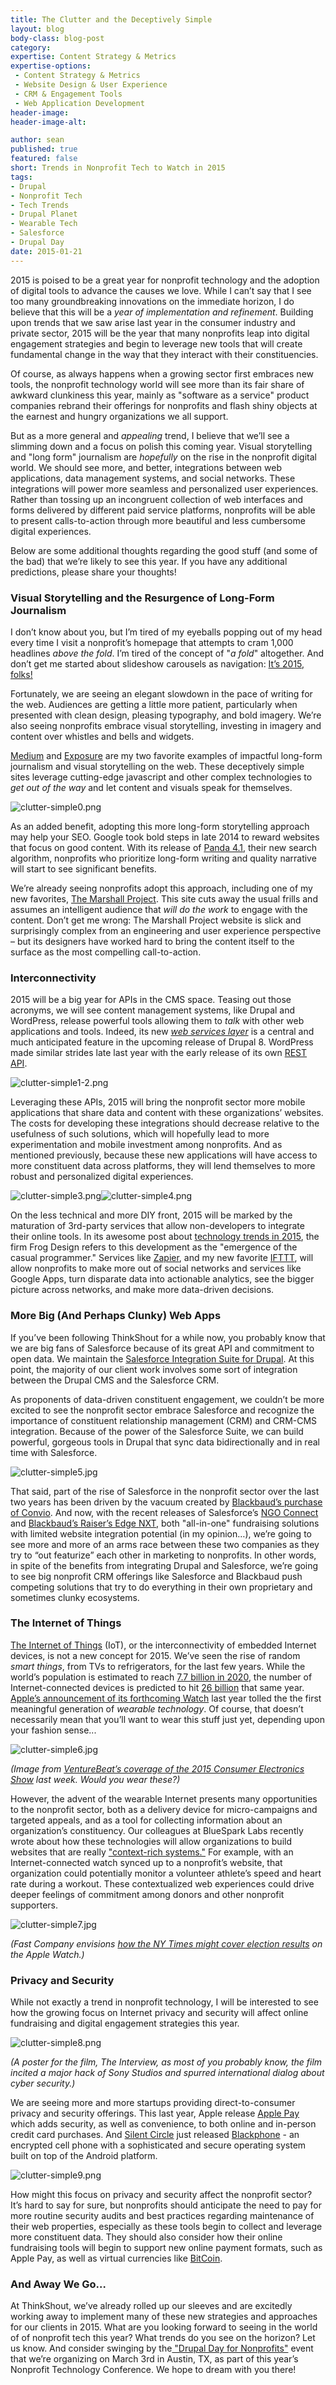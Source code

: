 ```yaml
---
title: The Clutter and the Deceptively Simple
layout: blog
body-class: blog-post
category:
expertise: Content Strategy & Metrics
expertise-options:
 - Content Strategy & Metrics
 - Website Design & User Experience
 - CRM & Engagement Tools
 - Web Application Development
header-image:
header-image-alt:

author: sean
published: true
featured: false
short: Trends in Nonprofit Tech to Watch in 2015
tags:
- Drupal
- Nonprofit Tech
- Tech Trends
- Drupal Planet
- Wearable Tech
- Salesforce
- Drupal Day
date: 2015-01-21
---
```


2015 is poised to be a great year for nonprofit technology and the adoption of digital tools to advance the causes we love. While I can’t say that I see too many groundbreaking innovations on the immediate horizon, I do believe that this will be a *year of implementation and refinement*. Building upon trends that we saw arise last year in the consumer industry and private sector, 2015 will be the year that many nonprofits leap into digital engagement strategies and begin to leverage new tools that will create fundamental change in the way that they interact with their constituencies.

Of course, as always happens when a growing sector first embraces new tools, the nonprofit technology world will see more than its fair share of awkward clunkiness this year, mainly as "software as a service" product companies rebrand their offerings for nonprofits and flash shiny objects at the earnest and hungry organizations we all support.

But as a more general and *appealing* trend, I believe that we’ll see a slimming down and a focus on polish this coming year. Visual storytelling and "long form" journalism are *hopefully* on the rise in the nonprofit digital world. We should see more, and better, integrations between web applications, data management systems, and social networks. These integrations will power more seamless and personalized user experiences. Rather than tossing up an incongruent collection of web interfaces and forms delivered by different paid service platforms, nonprofits will be able to present calls-to-action through more beautiful and less cumbersome digital experiences.

Below are some additional thoughts regarding the good stuff (and some of the bad) that we’re likely to see this year. If you have any additional predictions, please share your thoughts!

### Visual Storytelling and the Resurgence of Long-Form Journalism


I don’t know about you, but I’m tired of my eyeballs popping out of my head every time I visit a nonprofit’s homepage that attempts to cram 1,000 headlines *above the fold*. I’m tired of the concept of "*a fold*" altogether. And don’t get me started about slideshow carousels as navigation: [It’s 2015, folks](http://shouldiuseacarousel.com/)[!](http://shouldiuseacarousel.com/)

Fortunately, we are seeing an elegant slowdown in the pace of writing for the web. Audiences are getting a little more patient, particularly when presented with clean design, pleasing typography, and bold imagery. We’re also seeing nonprofits embrace visual storytelling, investing in imagery and content over whistles and bells and widgets.

[Medium](https://medium.com) and [Exposure](https://exposure.co/) are my two favorite examples of impactful long-form journalism and visual storytelling on the web. These deceptively simple sites leverage cutting-edge javascript and other complex technologies to *get out of the way* and let content and visuals speak for themselves.

![clutter-simple0.png](http://thinkshout.com/assets/images/blog/clutter-simple0.png)

As an added benefit, adopting this more long-form storytelling approach may help your SEO. Google took bold steps in late 2014 to reward websites that focus on good content. With its release of [Panda 4.1](http://www.huffingtonpost.com/jayson-demers/your-guide-to-googles-pan_b_5959634.html), their new search algorithm, nonprofits who prioritize long-form writing and quality narrative will start to see significant benefits.

We’re already seeing nonprofits adopt this approach, including one of my new favorites, [The Marshall Project](https://www.themarshallproject.org/2014/10/06/no-country-for-young-men). This site cuts away the usual frills and assumes an intelligent audience that *will do the work* to engage with the content. Don’t get me wrong: The Marshall Project website is slick and surprisingly complex from an engineering and user experience perspective – but its designers have worked hard to bring the content itself to the surface as the most compelling call-to-action.

### Interconnectivity


2015 will be a big year for APIs in the CMS space. Teasing out those acronyms, we will see content management systems, like Drupal and WordPress, release powerful tools allowing them to *talk* with other web applications and tools. Indeed, its new *[web services layer](https://www.drupal.org/drupal-8.0)* is a central and much anticipated feature in the upcoming release of Drupal 8. WordPress made similar strides late last year with the early release of its own [REST API](http://wp-api.org/).

![clutter-simple1-2.png](http://thinkshout.com/assets/images/blog/clutter-simple1-2.png)

Leveraging these APIs, 2015 will bring the nonprofit sector more mobile applications that share data and content with these organizations’ websites. The costs for developing these integrations should decrease relative to the usefulness of such solutions, which will hopefully lead to more experimentation and mobile investment among nonprofits. And as mentioned previously, because these new applications will have access to more constituent data across platforms, they will lend themselves to more robust and personalized digital experiences.

![clutter-simple3.png](http://thinkshout.com/assets/images/blog/clutter-simple3.png)![clutter-simple4.png](http://thinkshout.com/assets/images/blog/clutter-simple4.png)

On the less technical and more DIY front, 2015 will be marked by the maturation of 3rd-party services that allow non-developers to integrate their online tools. In its awesome post about [technology trends in 2015](http://www.frogdesign.com/techtrends2015/), the firm Frog Design refers to this development as the "emergence of the casual programmer." Services like [Zapier](https://zapier.com/how-it-works/), and my new favorite [IFTTT](https://ifttt.com/wtf), will allow nonprofits to make more out of social networks and services like Google Apps, turn disparate data into actionable analytics, see the bigger picture across networks, and make more data-driven decisions.

### More Big (And Perhaps Clunky) Web Apps


If you’ve been following ThinkShout for a while now, you probably know that we are big fans of Salesforce because of its great API and commitment to open data. We maintain the [Salesforce Integration Suite for Drupal](http://drupal.org/project/salesforce). At this point, the majority of our client work involves some sort of integration between the Drupal CMS and the Salesforce CRM.

As proponents of data-driven constituent engagement, we couldn’t be more excited to see the nonprofit sector embrace Salesforce and recognize the importance of constituent relationship management (CRM) and CRM-CMS integration. Because of the power of the Salesforce Suite, we can build powerful, gorgeous tools in Drupal that sync data bidirectionally and in real time with Salesforce.

![clutter-simple5.jpg](http://thinkshout.com/assets/images/blog/clutter-simple5.jpg)

That said, part of the rise of Salesforce in the nonprofit sector over the last two years has been driven by the vacuum created by [Blackbaud’s purchase of Convio](http://www.thenonprofittimes.com/news-articles/blackbaud-to-acquire-convio-for-275-million/). And now, with the recent releases of Salesforce’s [NGO Connect](http://www.salesforcefoundation.org/nonprofit-product-overview/) and [Blackbaud’s Raiser’s Edge NXT](http://www.blackbaudnews.com/press-release/blackbaud-unveils-raisers-edge-nxt-and-financial-edge-nxt.htm), both "all-in-one" fundraising solutions with limited website integration potential (in my opinion…), we’re going to see more and more of an arms race between these two companies as they try to “out featurize” each other in marketing to nonprofits. In other words, in spite of the benefits from integrating Drupal and Salesforce, we’re going to see big nonprofit CRM offerings like Salesforce and Blackbaud push competing solutions that try to do everything in their own proprietary and sometimes clunky ecosystems.

### The Internet of Things


[The Internet of Things](http://en.wikipedia.org/wiki/Internet_of_Things) (IoT), or the interconnectivity of embedded Internet devices, is not a new concept for 2015. We’ve seen the rise of random *smart things*, from TVs to refrigerators, for the last few years. While the world’s population is estimated to reach [7.7 billion in 2020](http://en.wikipedia.org/wiki/World_population), the number of Internet-connected devices is predicted to hit [26 billion](http://www.gartner.com/newsroom/id/2636073) that same year. [Apple’s announcement of its forthcoming Watch](https://www.apple.com/watch/) last year tolled the the first meaningful generation of *wearable technology*. Of course, that doesn’t necessarily mean that you’ll want to wear this stuff just yet, depending upon your fashion sense...

![clutter-simple6.jpg](http://thinkshout.com/assets/images/blog/clutter-simple6.jpg)

*(Image from [VentureBeat’s coverage of the 2015 Consumer Electronics Show](http://venturebeat.com/2015/01/12/the-top-11-tech-trends-of-the-consumer-electronics-show/2/) last week. Would you wear these?)*

However, the advent of the wearable Internet presents many opportunities to the nonprofit sector, both as a delivery device for micro-campaigns and targeted appeals, and as a tool for collecting information about an organization’s constituency. Our colleagues at BlueSpark Labs recently wrote about how these technologies will allow organizations to build websites that are really ["context-rich systems."](http://www.bluespark.com/blog/5-technologies-focus-2015) For example, with an Internet-connected watch synced up to a nonprofit’s website, that organization could potentially monitor a volunteer athlete’s speed and heart rate during a workout. These contextualized web experiences could drive deeper feelings of commitment among donors and other nonprofit supporters.

![clutter-simple7.jpg](http://thinkshout.com/assets/images/blog/clutter-simple7.jpg)

*(Fast Company envisions [how the NY Times might cover election results](http://www.fastcodesign.com/3040936/how-your-favorite-apps-will-look-on-the-apple-watch#7) on the Apple Watch.)*

### Privacy and Security


While not exactly a trend in nonprofit technology, I will be interested to see how the growing focus on Internet privacy and security will affect online fundraising and digital engagement strategies this year.

![clutter-simple8.png](http://thinkshout.com/assets/images/blog/clutter-simple8.png)

*(A poster for the film, The Interview, as most of you probably know, the film incited a major hack of Sony Studios and spurred international dialog about cyber security.)*

We are seeing more and more startups providing direct-to-consumer privacy and security offerings. This last year, Apple release [Apple Pay](https://www.apple.com/apple-pay/) which adds security, as well as convenience, to both online and in-person credit card purchases. And [Silent Circle](https://silentcircle.com) just released [Blackphone](https://blackphone.ch/) - an encrypted cell phone with a sophisticated and secure operating system built on top of the Android platform.

![clutter-simple9.png](http://thinkshout.com/assets/images/blog/clutter-simple9.png)

How might this focus on privacy and security affect the nonprofit sector? It’s hard to say for sure, but nonprofits should anticipate the need to pay for more routine security audits and best practices regarding maintenance of their web properties, especially as these tools begin to collect and leverage more constituent data. They should also consider how their online fundraising tools will begin to support new online payment formats, such as Apple Pay, as well as virtual currencies like [BitCoin](https://bitcoin.org/en/).

### And Away We Go…


At ThinkShout, we’ve already rolled up our sleeves and are excitedly working away to implement many of these new strategies and approaches for our clients in 2015. What are you looking forward to seeing in the world of of nonprofit tech this year? What trends do you see on the horizon? Let us know. And consider swinging by the[ "Drupal Day for Nonprofits"](http://myntc.nten.org/eventdetails/precon/drupal) event that we’re organizing on March 3rd in Austin, TX, as part of this year’s Nonprofit Technology Conference. We hope to dream with you there!

